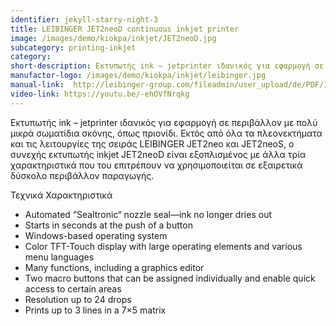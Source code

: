 ```yaml
---
identifier: jekyll-starry-night-3
title: LEIBINGER JET2neoD continuous inkjet printer
image: /images/demo/kiokpa/inkjet/JET2neoD.jpg
subcategory: printing-inkjet
category:
short-description: Εκτυπωτής ink – jetprinter ιδανικός για εφαρμογή σε περιβάλλον με πολύ μικρά σωματίδια σκόνης, όπως πριονίδι. 
manufactor-logo: /images/demo/kiokpa/inkjet/leibinger.jpg
manual-link:  http://leibinger-group.com/fileadmin/user_upload/de/PDF/Info_TechDetails/JET2neoD/JET2neoD_EN.pdf
video-link: https://youtu.be/-ehOVfNrqkg
---
```




Εκτυπωτής ink – jetprinter ιδανικός για εφαρμογή σε περιβάλλον με πολύ μικρά σωματίδια σκόνης, όπως πριονίδι. Εκτός από όλα τα πλεονεκτήματα και τις λειτουργίες της σειράς LEIBINGER JET2neo και JET2neoS, ο συνεχής εκτυπωτής inkjet JET2neoD είναι εξοπλισμένος με άλλα τρία χαρακτηριστικά που του επιτρέπουν να χρησιμοποιείται σε εξαιρετικά δύσκολο περιβάλλον παραγωγής. 

Τεχνικά Χαρακτηριστικά

   * Automated “Sealtronic“ nozzle seal—ink no longer dries out
   * Starts in seconds at the push of a button
   * Windows-based operating system
   * Color TFT-Touch display with large operating elements and various menu languages
   * Many functions, including a graphics editor
   * Two macro buttons that can be assigned individually and enable quick access to certain areas
   * Resolution up to 24 drops
   * Prints up to 3 lines in a 7×5 matrix
 




